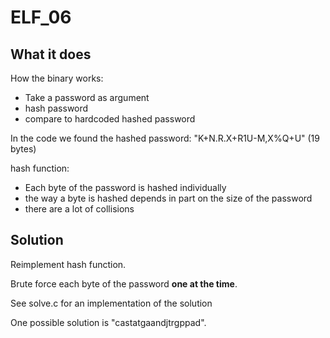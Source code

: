 # ELF_06

## What it does

How the binary works:
- Take a password as argument
- hash password
- compare to hardcoded hashed password

In the code we found the hashed password: "K+N.R.X+R1U-M,X%Q+U" (19 bytes)

hash function:
- Each byte of the password is hashed individually
- the way a byte is hashed depends in part on the size of the password
- there are a lot of collisions

## Solution

Reimplement hash function.

Brute force each byte of the password **one at the time**.

See solve.c for an implementation of the solution

One possible solution is "castatgaandjtrgppad".
